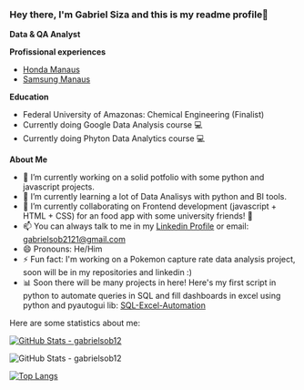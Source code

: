 ### Hey there, I'm Gabriel Siza and this is my readme profile👋

**Data & QA Analyst**  

**Profissional experiences**
- [Honda Manaus](https://www.linkedin.com/company/honda-brasil/)
- [Samsung Manaus](https://www.linkedin.com/company/samsung-manaus/)

**Education**
- Federal University of Amazonas: Chemical Engineering (Finalist)
- Currently doing Google Data Analysis course 💻
- Currently doing Phyton Data Analytics course 💻

**About Me**
- 🔭 I’m currently working on a solid potfolio with some python and javascript projects.
- 🌱 I’m currently learning a lot of Data Analisys with python and BI tools.
- 👯 I’m currently collaborating on Frontend development (javascript + HTML + CSS) for an food app with some university friends! 🎨
- 📫 You can always talk to me in my [Linkedin Profile](https://www.linkedin.com/in/gabriel-siza-1a1309164/) or email: gabrielsob2121@gmail.com
- 😄 Pronouns: He/Him
- ⚡ Fun fact: I'm working on a Pokemon capture rate data analysis project, soon will be in my repositories and linkedin :)
- 📊 Soon there will be many projects in here! Here's my first script in python to automate queries in SQL and fill dashboards in excel using python and pyautogui lib: [SQL-Excel-Automation](https://github.com/gabrielsob12/Consulta-SQL-Dashboard-Excel-auto-)

Here are some statistics about me:

[![GitHub Stats - gabrielsob12](https://github-readme-stats.vercel.app/api?username=gabrielsob12)](https://github.com/gabrielsob12)

![GitHub Stats - gabrielsob12](https://github-readme-stats.vercel.app/api?username=gabrielsob12&show_icons=true&theme=tokyonight)

[![Top Langs](https://github-readme-stats.vercel.app/api/top-langs/?username=gabrielsob12)](https://github.com/gabrielsob12/github-readme-stats)
